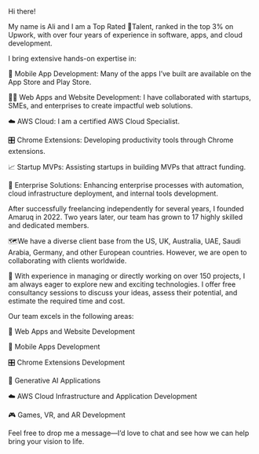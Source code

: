 Hi there! 

My name is Ali and I am a Top Rated 💫Talent, ranked in the top 3% on Upwork, with over four years of experience in software, apps, and cloud development.

I bring extensive hands-on expertise in:

📱 Mobile App Development: Many of the apps I’ve built are available on the App Store and Play Store.

👨‍💻 Web Apps and Website Development: I have collaborated with startups, SMEs, and enterprises to create impactful web solutions.

☁️ AWS Cloud: I am a certified AWS Cloud Specialist.

🎛️ Chrome Extensions: Developing productivity tools through Chrome extensions.

📈 Startup MVPs: Assisting startups in building MVPs that attract funding.

🏤 Enterprise Solutions: Enhancing enterprise processes with automation, cloud infrastructure deployment, and internal tools development.

After successfully freelancing independently for several years, I founded Amaruq in 2022. Two years later, our team has grown to 17 highly skilled and dedicated members.


🗺️We have a diverse client base from the US, UK, Australia, UAE, Saudi Arabia, Germany, and other European countries. However, we are open to collaborating with clients worldwide.

💯 With experience in managing or directly working on over 150 projects, I am always eager to explore new and exciting technologies. I offer free consultancy sessions to discuss your ideas, assess their potential, and estimate the required time and cost.

Our team excels in the following areas:

🛜 Web Apps and Website Development

📲 Mobile Apps Development

🎛️ Chrome Extensions Development

🤖 Generative AI Applications

☁️ AWS Cloud Infrastructure and Application Development

🎮 Games, VR, and AR Development

Feel free to drop me a message—I’d love to chat and see how we can help bring your vision to life.

